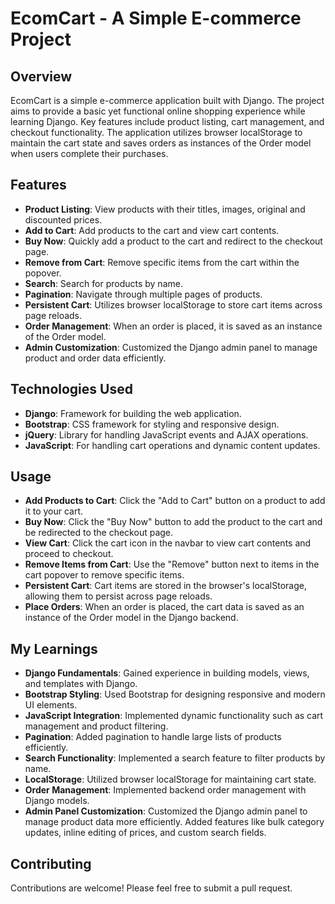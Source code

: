 # EcomCart - A Simple E-commerce Project

## Overview

EcomCart is a simple e-commerce application built with Django. The project aims to provide a basic yet functional online shopping experience while learning Django. Key features include product listing, cart management, and checkout functionality. The application utilizes browser localStorage to maintain the cart state and saves orders as instances of the Order model when users complete their purchases.

## Features

- **Product Listing**: View products with their titles, images, original and discounted prices.
- **Add to Cart**: Add products to the cart and view cart contents.
- **Buy Now**: Quickly add a product to the cart and redirect to the checkout page.
- **Remove from Cart**: Remove specific items from the cart within the popover.
- **Search**: Search for products by name.
- **Pagination**: Navigate through multiple pages of products.
- **Persistent Cart**: Utilizes browser localStorage to store cart items across page reloads.
- **Order Management**: When an order is placed, it is saved as an instance of the Order model.
- **Admin Customization**: Customized the Django admin panel to manage product and order data efficiently.

## Technologies Used

- **Django**: Framework for building the web application.
- **Bootstrap**: CSS framework for styling and responsive design.
- **jQuery**: Library for handling JavaScript events and AJAX operations.
- **JavaScript**: For handling cart operations and dynamic content updates.


## Usage
- **Add Products to Cart**: Click the "Add to Cart" button on a product to add it to your cart.
- **Buy Now**: Click the "Buy Now" button to add the product to the cart and be redirected to the checkout page.
- **View Cart**: Click the cart icon in the navbar to view cart contents and proceed to checkout.
- **Remove Items from Cart**: Use the "Remove" button next to items in the cart popover to remove specific items.
- **Persistent Cart**: Cart items are stored in the browser's localStorage, allowing them to persist across page reloads.
- **Place Orders**: When an order is placed, the cart data is saved as an instance of the Order model in the Django backend.

## My Learnings
- **Django Fundamentals**: Gained experience in building models, views, and templates with Django.
- **Bootstrap Styling**: Used Bootstrap for designing responsive and modern UI elements.
- **JavaScript Integration**: Implemented dynamic functionality such as cart management and product filtering.
- **Pagination**: Added pagination to handle large lists of products efficiently.
- **Search Functionality**: Implemented a search feature to filter products by name.
- **LocalStorage**: Utilized browser localStorage for maintaining cart state.
- **Order Management**: Implemented backend order management with Django models.
- **Admin Panel Customization**: Customized the Django admin panel to manage product data more efficiently. Added features like bulk category updates, inline editing of prices, and custom search fields.

## Contributing
Contributions are welcome! Please feel free to submit a pull request.
